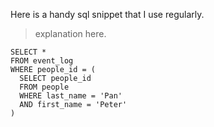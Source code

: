 Here is a handy sql snippet that I use regularly.

> explanation here.

```
SELECT *
FROM event_log
WHERE people_id = (
  SELECT people_id
  FROM people
  WHERE last_name = 'Pan'
  AND first_name = 'Peter'
)
```
